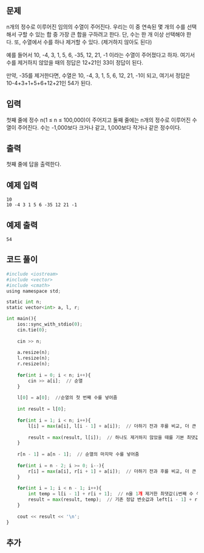 ## 문제 
n개의 정수로 이루어진 임의의 수열이 주어진다. 우리는 이 중 연속된 몇 개의 수를 선택해서 구할 수 있는 합 중 가장 큰 합을 구하려고 한다. 단, 수는 한 개 이상 선택해야 한다. 또, 수열에서 수를 하나 제거할 수 있다. (제거하지 않아도 된다)

예를 들어서 10, -4, 3, 1, 5, 6, -35, 12, 21, -1 이라는 수열이 주어졌다고 하자. 여기서 수를 제거하지 않았을 때의 정답은 12+21인 33이 정답이 된다.

만약, -35를 제거한다면, 수열은 10, -4, 3, 1, 5, 6, 12, 21, -1이 되고, 여기서 정답은 10-4+3+1+5+6+12+21인 54가 된다.
## 입력
첫째 줄에 정수 n(1 ≤ n ≤ 100,000)이 주어지고 둘째 줄에는 n개의 정수로 이루어진 수열이 주어진다. 수는 -1,000보다 크거나 같고, 1,000보다 작거나 같은 정수이다.


## 출력
첫째 줄에 답을 출력한다.


## 예제 입력 
```
10
10 -4 3 1 5 6 -35 12 21 -1
```

## 예제 출력  
```
54
```
## 코드 풀이
```python
#include <iostream>
#include <vector>
#include <cmath>
using namespace std;

static int n;
static vector<int> a, l, r;

int main(){
    ios::sync_with_stdio(0);
    cin.tie(0);
    
    cin >> n;
    
    a.resize(n);
    l.resize(n);
    r.resize(n);
    
    for(int i = 0; i < n; i++){
        cin >> a[i];  // 순열
    }
    
    l[0] = a[0];  //순열의 첫 번째 수를 넣어줌
    
    int result = l[0];
    
    for(int i = 1; i < n; i++){
        l[i] = max(a[i], l[i - 1] + a[i]);  // 더하기 전과 후를 비교, 더 큰 값을 저장
        
        result = max(result, l[i]);  // 하나도 제거하지 않았을 때를 기본 최댓값으로 저장
    }
    
    r[n - 1] = a[n - 1];  // 순열의 마지막 수를 넣어줌
    
    for(int i = n - 2; i >= 0; i--){
        r[i] = max(a[i], r[i + 1] + a[i]);  // 더하기 전과 후를 비교, 더 큰 값을 저장
    }
    
    for(int i = 1; i < n - 1; i++){
        int temp = l[i - 1] + r[i + 1];  // n을 1개 제거한 최댓값(i번째 수 삭제)
        result = max(result, temp);  // 기존 정답 변숫값과 left[i - 1] + right[i + 1]로 계산한 값 중 최댓값
    }
    
    cout << result << '\n';
}
```
## 추가
